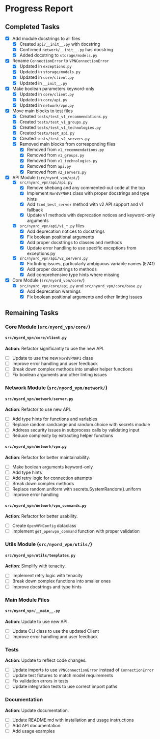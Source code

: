 # Progress Report

## Completed Tasks

- [x] Add module docstrings to all files
  - [x] Created `api/__init__.py` with docstring
  - [x] Confirmed `network/__init__.py` has docstring
  - [x] Added docstring to `storage/models.py`

- [x] Rename `ConnectionError` to `VPNConnectionError`
  - [x] Updated in `exceptions.py`
  - [x] Updated in `storage/models.py`
  - [x] Updated in `core/client.py`
  - [x] Updated in `__init__.py`

- [x] Make boolean parameters keyword-only
  - [x] Updated in `core/client.py`
  - [x] Updated in `core/api.py`
  - [x] Updated in `network/vpn.py`

- [x] Move main blocks to test files
  - [x] Created `tests/test_v1_recommendations.py`
  - [x] Created `tests/test_v1_groups.py`
  - [x] Created `tests/test_v1_technologies.py`
  - [x] Created `tests/test_api.py`
  - [x] Created `tests/test_v2_servers.py`
  - [x] Removed main blocks from corresponding files
    - [x] Removed from `v1_recommendations.py`
    - [x] Removed from `v1_groups.py`
    - [x] Removed from `v1_technologies.py`
    - [x] Removed from `api.py`
    - [x] Removed from `v2_servers.py`

- [x] API Module (`src/nyord_vpn/api/`)
  - [x] `src/nyord_vpn/api/api.py`
    - [x] Remove shebang and any commented-out code at the top
    - [x] Implement `NordVPNAPI` class with proper docstrings and type hints
    - [x] Add `find_best_server` method with v2 API support and v1 fallback
    - [x] Update v1 methods with deprecation notices and keyword-only arguments
  
  - [x] `src/nyord_vpn/api/v1_*.py` files
    - [x] Add deprecation notices to docstrings
    - [x] Fix boolean positional arguments
    - [x] Add proper docstrings to classes and methods
    - [x] Update error handling to use specific exceptions from exceptions.py

  - [x] `src/nyord_vpn/api/v2_servers.py`
    - [x] Fix linting issues, particularly ambiguous variable names (E741)
    - [x] Add proper docstrings to methods
    - [x] Add comprehensive type hints where missing

- [x] Core Module (`src/nyord_vpn/core/`)
  - [x] `src/nyord_vpn/core/api.py` and `src/nyord_vpn/core/base.py`
    - [x] Add deprecation warnings
    - [x] Fix boolean positional arguments and other linting issues

## Remaining Tasks

### Core Module (`src/nyord_vpn/core/`)

#### `src/nyord_vpn/core/client.py`

**Action**: Refactor significantly to use the new API.

- [ ] Update to use the new `NordVPNAPI` class
- [ ] Improve error handling and user feedback
- [ ] Break down complex methods into smaller helper functions
- [ ] Fix boolean arguments and other linting issues

### Network Module (`src/nyord_vpn/network/`)

#### `src/nyord_vpn/network/server.py`

**Action**: Refactor to use new API.

- [ ] Add type hints for functions and variables
- [ ] Replace random.randrange and random.choice with secrets module
- [ ] Address security issues in subprocess calls by validating input
- [ ] Reduce complexity by extracting helper functions

#### `src/nyord_vpn/network/vpn.py`

**Action**: Refactor for better maintainability.

- [ ] Make boolean arguments keyword-only
- [ ] Add type hints
- [ ] Add retry logic for connection attempts
- [ ] Break down complex methods
- [ ] Replace random.uniform with secrets.SystemRandom().uniform
- [ ] Improve error handling

#### `src/nyord_vpn/network/vpn_commands.py`

**Action**: Refactor for better usability.

- [ ] Create `OpenVPNConfig` dataclass
- [ ] Implement `get_openvpn_command` function with proper validation

### Utils Module (`src/nyord_vpn/utils/`)

#### `src/nyord_vpn/utils/templates.py`

**Action**: Simplify with tenacity.

- [ ] Implement retry logic with tenacity
- [ ] Break down complex functions into smaller ones
- [ ] Improve docstrings and type hints

### Main Module Files

#### `src/nyord_vpn/__main__.py`

**Action**: Update to use new API.

- [ ] Update CLI class to use the updated Client
- [ ] Improve error handling and user feedback

### Tests

**Action**: Update to reflect code changes.

- [ ] Update imports to use `VPNConnectionError` instead of `ConnectionError`
- [ ] Update test fixtures to match model requirements
- [ ] Fix validation errors in tests
- [ ] Update integration tests to use correct import paths

### Documentation

**Action**: Update documentation.

- [ ] Update README.md with installation and usage instructions
- [ ] Add API documentation
- [ ] Add usage examples